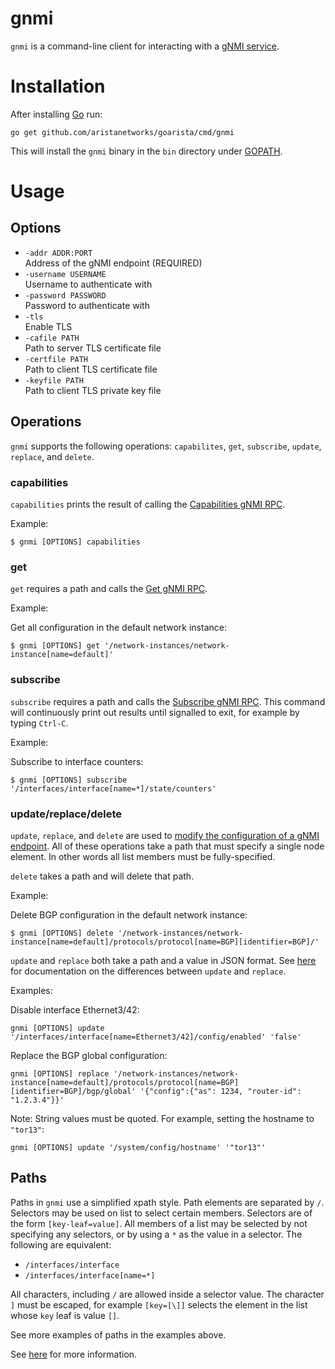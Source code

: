 # gnmi

`gnmi` is a command-line client for interacting with a
[gNMI service](https://github.com/openconfig/reference/tree/master/rpc/gnmi).

# Installation

After installing [Go](https://golang.org/dl/) run:

```
go get github.com/aristanetworks/goarista/cmd/gnmi
```

This will install the `gnmi` binary in the `bin` directory
under [GOPATH](https://golang.org/doc/code.html#GOPATH).

# Usage

## Options

* `-addr ADDR:PORT`  
Address of the gNMI endpoint (REQUIRED)
* `-username USERNAME`  
Username to authenticate with
* `-password PASSWORD`  
Password to authenticate with
* `-tls`  
Enable TLS
* `-cafile PATH`  
Path to server TLS certificate file
* `-certfile PATH`  
Path to client TLS certificate file
* `-keyfile PATH`  
Path to client TLS private key file

## Operations

`gnmi` supports the following operations: `capabilites`, `get`,
`subscribe`, `update`, `replace`, and `delete`.

### capabilities

`capabilities` prints the result of calling the
[Capabilities gNMI RPC](https://github.com/openconfig/reference/blob/master/rpc/gnmi/gnmi-specification.md#32-capability-discovery).

Example:

```
$ gnmi [OPTIONS] capabilities
```

### get

`get` requires a path and calls the
[Get gNMI RPC](https://github.com/openconfig/reference/blob/master/rpc/gnmi/gnmi-specification.md#222-paths).

Example:

Get all configuration in the default network instance:
```
$ gnmi [OPTIONS] get '/network-instances/network-instance[name=default]'
```

### subscribe

`subscribe` requires a path and calls the
[Subscribe gNMI RPC](https://github.com/openconfig/reference/blob/master/rpc/gnmi/gnmi-specification.md#35-subscribing-to-telemetry-updates).
This command will continuously print out results until signalled to
exit, for example by typing `Ctrl-C`.

Example:

Subscribe to interface counters:
```
$ gnmi [OPTIONS] subscribe '/interfaces/interface[name=*]/state/counters'
```

### update/replace/delete

`update`, `replace`, and `delete` are used to
[modify the configuration of a gNMI endpoint](https://github.com/openconfig/reference/blob/master/rpc/gnmi/gnmi-specification.md#34-modifying-state).
All of these operations take a path that must specify a single node
element. In other words all list members must be fully-specified.

`delete` takes a path and will delete that path.

Example:

Delete BGP configuration in the default network instance:
```
$ gnmi [OPTIONS] delete '/network-instances/network-instance[name=default]/protocols/protocol[name=BGP][identifier=BGP]/'
```

`update` and `replace` both take a path and a value in JSON
format. See
[here](https://github.com/openconfig/reference/blob/master/rpc/gnmi/gnmi-specification.md#344-modes-of-update-replace-versus-update)
for documentation on the differences between `update` and `replace`.

Examples:

Disable interface Ethernet3/42:
```
gnmi [OPTIONS] update '/interfaces/interface[name=Ethernet3/42]/config/enabled' 'false'
```

Replace the BGP global configuration:
```
gnmi [OPTIONS] replace '/network-instances/network-instance[name=default]/protocols/protocol[name=BGP][identifier=BGP]/bgp/global' '{"config":{"as": 1234, "router-id": "1.2.3.4"}}'
```

Note: String values must be quoted. For example, setting the hostname to `"tor13"`:
```
gnmi [OPTIONS] update '/system/config/hostname' '"tor13"'
```

## Paths

Paths in `gnmi` use a simplified xpath style. Path elements are
separated by `/`. Selectors may be used on list to select certain
members. Selectors are of the form `[key-leaf=value]`. All members of a
list may be selected by not specifying any selectors, or by using a
`*` as the value in a selector. The following are equivalent:

* `/interfaces/interface`
* `/interfaces/interface[name=*]`

All characters, including `/` are allowed inside a selector value. The
character `]` must be escaped, for example `[key=[\]]` selects the
element in the list whose `key` leaf is value `[]`.

See more examples of paths in the examples above.

See
[here](https://github.com/openconfig/reference/blob/master/rpc/gnmi/gnmi-specification.md#222-paths)
for more information.
